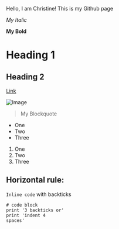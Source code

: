 Hello, I am Christine!
This is my Github page

*My Italic*

**My Bold**

# Heading 1
## Heading 2
[Link](https://www.google.com/?client=safari&channel=mac_bm)

![Image](http://url/a.png)
> My Blockquote

* One
* Two
* Three

1. One
2. Two
3. Three

Horizontal rule:
---

`Inline code` with backticks

```
# code block
print '3 backticks or'
print 'indent 4
spaces'
```

